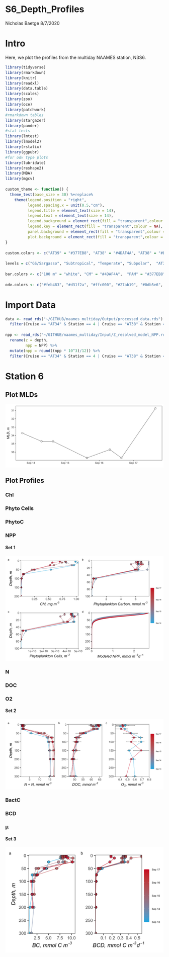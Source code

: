 S6\_Depth\_Profiles
================
Nicholas Baetge
8/7/2020

# Intro

Here, we plot the profiles from the multiday NAAMES station, N3S6.

``` r
library(tidyverse) 
library(rmarkdown)
library(knitr)
library(readxl)
library(data.table) 
library(scales)
library(zoo)
library(oce)
library(patchwork)
#rmarkdown tables
library(stargazer)
library(pander)
#stat tests
library(lmtest)
library(lmodel2)
library(rstatix)
library(ggpubr)
#for odv type plots
library(lubridate)
library(reshape2)
library(MBA)
library(mgcv)

custom_theme <- function() {
  theme_test(base_size = 30) %+replace%
    theme(legend.position = "right",
          legend.spacing.x = unit(0.5,"cm"),
          legend.title = element_text(size = 14),
          legend.text = element_text(size = 14),
          legend.background = element_rect(fill = "transparent",colour = NA),
          legend.key = element_rect(fill = "transparent",colour = NA),
          panel.background = element_rect(fill = "transparent",colour = NA),
          plot.background = element_rect(fill = "transparent",colour = NA)) 
}

custom.colors <- c("AT39" = "#377EB8", "AT38" = "#4DAF4A", "AT38" = "#E41A1C", "AT32" = "#FF7F00", "Temperate" = "#A6CEE3", "Subpolar" = "#377EB8", "Subtropical" = "#FB9A99", "GS/Sargasso" = "#E41A1C", "Early Spring" = "#377EB8", "Late Spring" = "#4DAF4A","Early Autumn" = "#E41A1C", "Summer" = "#E41A1C", "Late Autumn" = "#FF7F00", "Gv2_2019" = "#377EB8", "WOA18_MN" = "#4DAF4A", "WOA18_AN" = "#E41A1C")

levels = c("GS/Sargasso", "Subtropical", "Temperate", "Subpolar",  "AT39-6", "AT38", "AT38", "AT32","South", "North", "Early Spring", "Late Spring","Early Autumn",  "Summer", "Late Autumn", "Gv2_2019", "WOA18_MN", "WOA18_AN","Nov", "Nov sd", "Dec", "Dec sd", "Jan", "Jan sd", "Feb", "Feb sd", "Mar", "Mar sd", "Apr", "Apr sd",  "Cruise", "ARGO")

bar.colors <- c("100 m" = "white", "CM" = "#4DAF4A",  "PAM" = "#377EB8")

odv.colors <- c("#feb483", "#d31f2a", "#ffc000", "#27ab19", "#0db5e6", "#7139fe", "#d16cfa")
```

# Import Data

``` r
data <- read_rds("~/GITHUB/naames_multiday/Output/processed_data.rds") %>% 
  filter(Cruise == "AT34" & Station == 4 | Cruise == "AT38" & Station == 6) 

npp <- read_rds("~/GITHUB/naames_multiday/Input/Z_resolved_model_NPP.rds") %>% 
  rename(z = depth,
         npp = NPP) %>% 
  mutate(npp = round((npp * 10^3)/12)) %>% 
  filter(Cruise == "AT34" & Station == 4 | Cruise == "AT38" & Station == 6)  
```

# Station 6

## Plot MLDs

<img src="S6_Depth_Profiles_files/figure-gfm/unnamed-chunk-3-1.png" style="display: block; margin: auto;" />

## Plot Profiles

### Chl

### Phyto Cells

### PhytoC

### NPP

#### Set 1

<img src="S6_Depth_Profiles_files/figure-gfm/unnamed-chunk-8-1.png" style="display: block; margin: auto;" />

### N

### DOC

### O2

#### Set 2

<img src="S6_Depth_Profiles_files/figure-gfm/unnamed-chunk-12-1.png" style="display: block; margin: auto;" />

### BactC

### BCD

### µ

#### Set 3

<img src="S6_Depth_Profiles_files/figure-gfm/unnamed-chunk-16-1.png" style="display: block; margin: auto;" />
